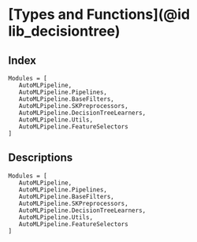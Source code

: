 # [Types and Functions](@id lib_decisiontree)

## Index
```@index
Modules = [
   AutoMLPipeline,
   AutoMLPipeline.Pipelines,
   AutoMLPipeline.BaseFilters,
   AutoMLPipeline.SKPreprocessors,
   AutoMLPipeline.DecisionTreeLearners,
   AutoMLPipeline.Utils,
   AutoMLPipeline.FeatureSelectors
]
```

## Descriptions
```@autodocs
Modules = [
   AutoMLPipeline,
   AutoMLPipeline.Pipelines,
   AutoMLPipeline.BaseFilters,
   AutoMLPipeline.SKPreprocessors,
   AutoMLPipeline.DecisionTreeLearners,
   AutoMLPipeline.Utils,
   AutoMLPipeline.FeatureSelectors
]
```
